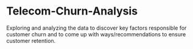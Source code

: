 # Telecom-Churn-Analysis
Exploring and analyzing the data to discover key factors responsible for customer churn and to come up with ways/recommendations to ensure customer retention.
